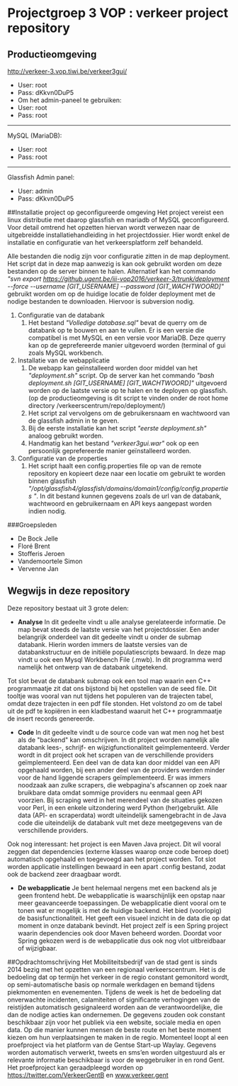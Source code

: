 # Projectgroep 3 VOP : verkeer project repository
## Productieomgeving


http://verkeer-3.vop.tiwi.be/verkeer3gui/

- User: root
- Pass: dKkvn0DuP5
- Om het admin-paneel te gebruiken:
 - User: root
 - Pass: root

---

MySQL (MariaDB):

- User: root
- Pass: root

---

Glassfish Admin panel:

- User: admin
- Pass: dKkvn0DuP5

##Installatie project op geconfigureerde omgeving
Het project vereist een linux distributie met daarop glassfish en mariadb of MySQL geconfigureerd. Voor detail omtrend het opzetten hiervan wordt verwezen naar de uitgebreidde installatiehandleiding in het projectdossier. Hier wordt enkel de installatie en configuratie van het verkeersplatform zelf behandeld.

Alle bestanden die nodig zijn voor configuratie zitten in de map deployment. Het script dat in deze map aanwezig is kan ook gebruikt worden om deze bestanden op de server binnen te halen. Alternatief kan het commando *"svn export https://github.ugent.be/iii-vop2016/verkeer-3/trunk/deployment --force --username [GIT\_USERNAME] --password [GIT\_WACHTWOORD]"* gebruikt worden om op de huidige locatie de folder deployment met de nodige bestanden te downloaden. Hiervoor is subversion nodig. 

1. Configuratie van de databank
    1. Het bestand *"Volledige database.sql"* bevat de querry om de databank op te bouwen en aan te vullen. Er is een versie die compatibel is met MySQL en een versie voor MariaDB. Deze querry kan op de geprefereerde manier uitgevoerd worden (terminal of gui zoals  MySQL workbench.
2. Installatie van de webapplicatie
    1. De webapp kan geïnstalleerd worden door middel van het *"deployment.sh"* script. Op de server kan het commando *"bash deployment.sh [GIT\_USERNAME] [GIT\_WACHTWOORD]"* uitgevoerd worden op de laatste versie op te halen en te deployen op glassfish. (op de productieomgeving is dit script te vinden onder de root home directory  /verkeerscentrum/repo/deployment/)
    2. Het script zal vervolgens om de gebruikersnaam en wachtwoord van de glassfish admin in te geven.
    2. Bij de eerste installatie kan het script *"eerste deployment.sh"* analoog gebruikt worden.
    3. Handmatig kan het bestand *"verkeer3gui.war"* ook op een persoonlijk geprefereerde manier geïnstalleerd worden.
3. Configuratie van de properties
    1. Het script haalt een config.properties file op van de remote repository en kopieert deze naar een locatie om gebruikt te worden binnen glassfish *"/opt/glassfish4/glassfish/domains/domain1/config/config.properties "*. In dit bestand kunnen gegevens zoals de url van de databank, wachtwoord en gebruikernaam en API keys aangepast worden indien nodig.


###Groepsleden

- De Bock Jelle
- Floré Brent
- Stofferis Jeroen
- Vandemoortele Simon 
- Vervenne Jan

## Wegwijs in deze repository
Deze repository bestaat uit 3 grote delen:
* **Analyse** 
In dit gedeelte vindt u alle analyse gerelateerde informatie. De map bevat steeds de laatste versie van het projectdossier. Een ander belangrijk onderdeel van dit gedeelte vindt u onder de submap databank. Hierin worden immers de laatste versies van de databankstructuur en de initiële populatiescripts bewaard. In deze map vindt u ook een Mysql Workbench File (.mwb). In dit programma werd namelijk het ontwerp van de databank uitgetekend. 

Tot slot bevat de databank submap ook een tool map waarin een C++ programmaatje zit dat ons bijstond bij het opstellen van de seed file. Dit tooltje was vooral van nut tijdens het populeren van de trajecten tabel, omdat deze trajecten in een pdf file stonden. Het volstond zo om de tabel uit de pdf te kopiëren in een kladbestand waaruit het C++ programmaatje de insert records genereerde.

* **Code** 
In dit gedeelte vindt u de source code van wat men nog het best als de "backend" kan omschrijven. In dit project worden namelijk alle databank lees-, schrijf- en wijzigfunctionaliteit geïmplementeerd. Verder wordt in dit project ook het scrapen van de verschillende providers geïmplementeerd. Een deel van de data kan door middel van een API opgehaald worden, bij een ander deel van de providers werden minder voor de hand liggende scrapers geïmplementeerd. Er was immers noodzaak aan zulke scrapers, die webpagina's afscannen op zoek naar bruikbare data omdat sommige providers nu eenmaal geen API voorzien. Bij scraping werd in het merendeel van de situaties gekozen voor Perl, in een enkele uitzondering werd Python (her)gebruikt. Alle data (API- en scraperdata) wordt uiteindelijk samengebracht in de Java code die uiteindelijk de databank vult met deze meetgegevens van de verschillende providers.

Ook nog interessant: het project is een Maven Java project. Dit wil vooral zeggen dat dependencies (externe klasses waarop onze code beroep doet) automatisch opgehaald en toegevoegd aan het project worden. Tot slot worden applicatie instellingen bewaard in een apart .config bestand, zodat ook de backend zeer draagbaar wordt.

* **De webapplicatie**
Je bent helemaal nergens met een backend als je geen frontend hebt. De webapplicatie is waarschijnlijk een opstap naar meer geavanceerde toepassingen. De webapplicatie dient vooral om te tonen wat er mogelijk is met de huidige backend. Het bied (voorlopig) de basisfunctionaliteit. Het geeft een visueel inzicht in de data die op dat moment in onze databank bevindt. Het project zelf is een Spring project waarin dependencies ook door Maven beheerd worden. Doordat voor Spring gekozen werd is de webapplicatie dus ook nog vlot uitbreidbaar of wijzigbaar.


##Opdrachtomschrijving
Het Mobiliteitsbedrijf van de stad gent is sinds 2014 bezig met het opzetten van een regionaal verkeerscentrum. Het is de bedoeling dat op termijn het verkeer in de regio constant gemonitord wordt, op semi-automatische basis op normale werkdagen en bemand tijdens piekmomenten en evenementen. Tijdens de week is het de bedoeling dat onverwachte incidenten, calamiteiten of significante verhogingen van de reistijden automatisch gesignaleerd worden aan de verantwoordelijke, die dan de nodige acties kan ondernemen. De gegevens zouden ook constant beschikbaar zijn voor het publiek via een website, sociale media en open data. Op die manier kunnen mensen de beste route en het beste moment kiezen om hun verplaatsingen te maken in de regio.
Momenteel loopt al een proefproject via het platform van de Gentse Start-up Waylay. Gegevens worden automatisch verwerkt, tweets en sms’en worden uitgestuurd als er relevante informatie beschikbaar is voor de weggebruiker in en rond Gent. Het proefproject kan geraadpleegd worden op https://twitter.com/VerkeerGentB en www.verkeer.gent 
